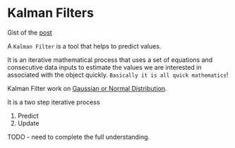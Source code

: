 # Kalman Filters

Gist of the [post](https://towardsdatascience.com/kalman-filter-interview-bdc39f3e6cf3)

A `Kalman Filter` is a tool that helps to predict values. 

It is an iterative mathematical process that uses a set of equations and consecutive data inputs to estimate the values we are interested in associated with the object quickly. `Basically it is all quick mathematics`!

Kalman Filter work on [Gaussian or Normal Distribution](https://github.com/pktippa/learning/blob/master/statistics/README.md).

It is a two step iterative process
1. Predict
2. Update

TODO - need to complete the full understanding.